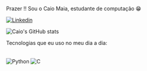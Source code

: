 Prazer !! Sou o Caio Maia, estudante de computação 😁

[![Linkedin](https://img.shields.io/badge/LinkedIn-0077B5?style=for-the-badge&logo=linkedin&logoColor=white)]([www.linkedin.com/in/caiomaia83](https://www.linkedin.com/in/caiomaia83/))

![Caio's GitHub stats](https://github-readme-stats.vercel.app/api?username=caiomaia83&show_icons=true&theme=radical)

Tecnologias que eu uso no meu dia a dia:

<div style="display: inline_block"><br/>
	<img align="center" alt="Python" src="https://img.shields.io/badge/Python-3776AB?style=for-the-badge&logo=python&logoColor=white" />
	<img align="center" alt="C" src="https://img.shields.io/badge/C-00599C?style=for-the-badge&logo=c&logoColor=white" />
</div>

